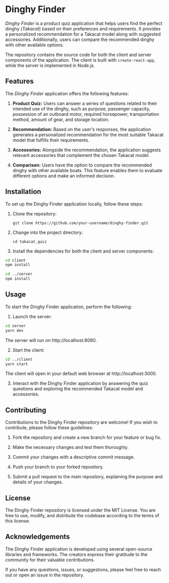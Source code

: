 # Dinghy Finder

_Dinghy Finder_ is a product quiz application that helps users find the perfect dinghy (_Takacat_) based on their preferences and requirements. It provides a personalized recommendation for a Takacat model along with suggested accessories. Additionally, users can compare the recommended dinghy with other available options.

The repository contains the source code for both the client and server components of the application. The client is built with `create-react-app`, while the server is implemented in Node.js.

## Features

The _Dinghy Finder_ application offers the following features:

1. **Product Quiz:** Users can answer a series of questions related to their intended use of the dinghy, such as purpose, passenger capacity, possession of an outboard motor, required horsepower, transportation method, amount of gear, and storage location.

2. **Recommendation:** Based on the user's responses, the application generates a personalized recommendation for the most suitable Takacat model that fulfills their requirements.

3. **Accessories:** Alongside the recommendation, the application suggests relevant accessories that complement the chosen Takacat model.

4. **Comparison:** Users have the option to compare the recommended dinghy with other available boats. This feature enables them to evaluate different options and make an informed decision.

## Installation

To set up the Dinghy Finder application locally, follow these steps:

1.  Clone the repository:

        git clone https://github.com/your-username/dinghy-finder.git

2.  Change into the project directory:

        cd takacat_quiz

3.  Install the dependencies for both the client and server components:

```bash
cd client
npm install

cd ../server
npm install
```

## Usage

To start the Dinghy Finder application, perform the following:

1. Launch the server:

```bash
cd server
yarn dev
```

The server will run on http://localhost:8080.

2. Start the client:

```bash
cd ../client
yarn start
```

The client will open in your default web browser at http://localhost:3000.

3. Interact with the Dinghy Finder application by answering the quiz questions and exploring the recommended Takacat model and accessories.

## Contributing

Contributions to the Dinghy Finder repository are welcome! If you wish to contribute, please follow these guidelines:

1. Fork the repository and create a new branch for your feature or bug fix.

2. Make the necessary changes and test them thoroughly.

3. Commit your changes with a descriptive commit message.

4. Push your branch to your forked repository.

5. Submit a pull request to the main repository, explaining the purpose and details of your changes.

## License

The Dinghy Finder repository is licensed under the MIT License. You are free to use, modify, and distribute the codebase according to the terms of this license.

## Acknowledgements

The Dinghy Finder application is developed using several open-source libraries and frameworks. The creators express their gratitude to the community for their valuable contributions.

If you have any questions, issues, or suggestions, please feel free to reach out or open an issue in the repository.

